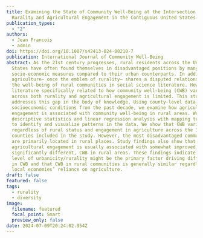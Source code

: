 ```yaml
---
title: Examining the State of Community Well-Being at the Intersection of
  Rurality and Agricultural Engagement in the Contiguous United States.
publication_types:
  - "2"
authors:
  - Jean Francois
  - admin
doi: https://doi.org/10.1007/s42413-024-00210-7
publication: International Journal of Community Well-Being
abstract: As the 21st century progresses, rural residents across the United
  States have often found themselves in disadvantaged positions by many
  socio-economic measures compared to their urban counterparts. In addition,
  agriculture– once the emblem of rurality– shares a disputed relationship with
  the well-being of rural communities in social science literature. However, the
  literature specifically related to how community well-being (CWB) varies
  across both rurality and agricultural engagement is limited. This study
  addresses this gap in the body of knowledge. Using county-level data on
  socioeconomic conditions from the past decade, we examine how agricultural
  engagement is associated with community well-being in rural areas. We combine
  descriptive statistics and linear regression analysis with mapping techniques
  to identify and visualize patterns in the data. We show that CWB varies widely
  regardless of rural status and engagement in agriculture across the 3107
  counties included in the study. However, the most disadvantaged communities
  are primarily located in rural places. Study findings also show that
  agricultural engagement is usually associated with somewhat improved, but not
  significantly different, CWB in rural areas. These findings indicate that the
  level of urbanicity/rurality might be the primary factor driving differences
  in CWB and that CWB in rural communities is generally similar regardless of
  local economies’ reliance on agriculture.
draft: false
featured: false
tags:
  - rurality
  - diversity
image:
  filename: featured
  focal_point: Smart
  preview_only: false
date: 2024-07-09T20:24:02.954Z
---
```

